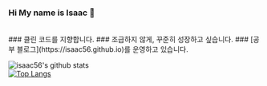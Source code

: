 ### Hi My name is Isaac 👋
<br>
### 클린 코드를 지향합니다.
### 조급하지 않게, 꾸준히 성장하고 싶습니다.
### [공부 블로그](https://isaac56.github.io)를 운영하고 있습니다.

![isaac56's github stats](https://github-readme-stats.vercel.app/api?username=isaac56&show_icons=true&theme=radical)  
[![Top Langs](https://github-readme-stats.vercel.app/api/top-langs/?username=isaac56&layout=compact&theme=radical)](https://github.com/knae11/github-readme-stats)

<!--
**isaac56/isaac56** is a ✨ _special_ ✨ repository because its `README.md` (this file) appears on your GitHub profile.

Here are some ideas to get you started:

- 🔭 I’m currently working on ...
- 🌱 I’m currently learning ...
- 👯 I’m looking to collaborate on ...
- 🤔 I’m looking for help with ...
- 💬 Ask me about ...
- 📫 How to reach me: ...
- 😄 Pronouns: ...
- ⚡ Fun fact: ...
-->
